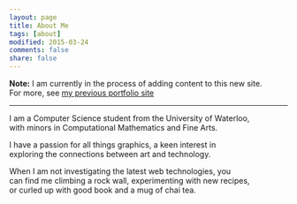 ```yaml
---
layout: page
title: About Me
tags: [about]
modified: 2015-03-24
comments: false
share: false
---
```


__Note:__ I am currently in the process of adding content to this new site. <br/>
For more, see <a href="http://jrjamieson.tumblr.com" target="_blank">my previous portfolio site</a>

----------------

I am a Computer Science student from the University of Waterloo, <br/>
with minors in Computational Mathematics and Fine Arts. 

I have a passion for all things graphics, a keen interest in <br/>
exploring the connections between art and technology. 

When I am not investigating the latest web technologies, you <br/>
can find me climbing a rock wall, experimenting with new recipes, <br/>
or curled up with good book and a mug of chai tea.


